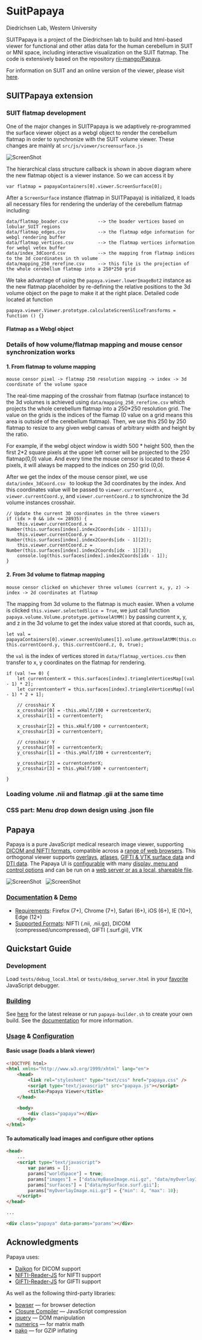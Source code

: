 SuitPapaya
====
Diedrichsen Lab, Western University

SUITPapaya is a project of the Diedrichsen lab to build and html-based viewer for functional and other atlas data for the human cerebellum in SUIT or MNI space, including interactive visualization on the SUIT flatmap. 
The code is extensively based on the repository [rii-mango/Papaya](https://github.com/rii-mango/Papaya).

For information on SUIT and an online version of the viewer, please visit [here](diedrichsenlab.org/imaging/suit.htm).


SUITPapaya extension
------
### SUIT flatmap development
One of the major changes in SUITPapaya is we adaptively re-programmed the surface viewer object as a webgl object to render 
the cerebellum flatmap in order to synchronize with the SUIT volume viewer. These changes are mainly at ``src/js/viewer/screensurface.js``

![ScreenShot](docs/images/hierachical.PNG)

The hierarchical class structure callback is shown in above diagram where the new flatmap object is a viewer instance. So we can access it by

```
var flatmap = papayaContainers[0].viewer.ScreenSurface[0];
```
After a `ScreenSurface` instance (flatmap in SUITPapaya) is initialized, it loads all necessary files for rendering the underlay of the cerebellum flatmap
including:
```
data/flatmap_boader.csv           --> the boader vertices based on lobular_SUIT regions
data/flatmap_edges.csv            --> the flatmap edge information for webgl rendering buffer
data/flatmap_vertices.csv         --> the flatmap vertices information for webgl vetex buffer
data/index_3dCoord.csv            --> the mapping from flatmap indices to the 3d coordinates in th volume
data/mapping_250_rerefine.csv     --> this file is the projection of the whole cerebellum flatmap into a 250*250 grid
```

We take advantage of using the `papaya.viewer.lowerImageBot2` instance as the new flatmap placeholder by re-defining the 
relative positions to the 3d volume object on the page to make it at the right place. Detailed code located at function
```
papaya.viewer.Viewer.prototype.calculateScreenSliceTransforms = function () {}
```
#### Flatmap as a Webgl object



### Details of how volume/flatmap mapping and mouse censor synchronization works
#### 1. From flatmap to volume mapping
```
mouse censor pixel -> flatmap 250 resolution mapping -> index -> 3d coordinate of the volume space
```
The real-time mapping of the crosshair from flatmap (surface instance) to the 3d volumes is achieved using `data/mapping_250_rerefine.csv` 
which projects the whole cerebellum flatmap into a 250*250 resolution grid. The value on the grids is the indices of the flamap (0 value on a 
grid means this area is outside of the cerebellum flatmap). Then, we use this 250 by 250 flatmap to resize to any given webgl 
canvas of arbitrary width and height by the ratio. 

For example, if the webgl object window is width 500 * height 500, then the first 2*2 square pixels at the upper left corner will 
be projected to the 250 flatmap(0,0) value. And every time the mouse censor is located to these 4 pixels, it will always be mapped to
the indices on 250 grid (0,0).

After we get the index of the mouse censor pixel, we use `data/index_3dCoord.csv ` to lookup the 3d coordinates by the index.
And this coordinates value will be passed to `viewer.currentCoord.x`, `viewer.currentCoord.y`, and `viewer.currentCoord.z` to
synchronize the 3d volume instances crosshair. 

```
// Update the current 3D coordinates in the three viewers
if (idx > 0 && idx <= 28935) {
    this.viewer.currentCoord.x = Number(this.surfaces[index].index2Coords[idx - 1][1]);
    this.viewer.currentCoord.y = Number(this.surfaces[index].index2Coords[idx - 1][2]);
    this.viewer.currentCoord.z = Number(this.surfaces[index].index2Coords[idx - 1][3]);
    console.log(this.surfaces[index].index2Coords[idx - 1]);
}
```
#### 2. From 3d volume to flatmap mapping
```
mouse censor clicked on whichever three volumes (current x, y, z) -> index -> 2d coordinates at flatmap
```

The mapping from 3d volume to the flatmap is much easier. When a volume is clicked `this.viewer.selectedSlice = True`,
we just call function `papaya.volume.Volume.prototype.getVoxelAtMM()` by passing current x, y, and z in the 3d volume to get the index value stored at that coords, such as,

```
let val = papayaContainers[0].viewer.screenVolumes[1].volume.getVoxelAtMM(this.currentCoord.x, this.currentCoord.y, this.currentCoord.z, 0, true);
``` 
the `val` is the index of vertices stored in `data/flatmap_vertices.csv` then transfer to x, y coordinates on the flatmap for rendering.

```
if (val !== 0) {
    let currentcenterX = this.surfaces[index].triangleVerticesMap[(val - 1) * 2];
    let currentcenterY = this.surfaces[index].triangleVerticesMap[(val - 1) * 2 + 1];

    // crosshair X
    x_crosshair[0] = -this.xHalf/100 + currentcenterX;
    x_crosshair[1] = currentcenterY;

    x_crosshair[2] = this.xHalf/100 + currentcenterX;
    x_crosshair[3] = currentcenterY;

    // crosshair Y
    y_crosshair[0] = currentcenterX;
    y_crosshair[1] = -this.yHalf/100 + currentcenterY;

    y_crosshair[2] = currentcenterX;
    y_crosshair[3] = this.yHalf/100 + currentcenterY;

}
```

### Loading volume .nii and flatmap .gii at the same time


### CSS part: Menu drop down design using .json file




Papaya
------
Papaya is a pure JavaScript medical research image viewer, supporting [DICOM and NIFTI formats](https://github.com/rii-mango/Papaya/wiki/Supported-Formats), compatible across a [range of web browsers](https://github.com/rii-mango/Papaya/wiki/Requirements).  This orthogonal viewer supports [overlays](https://github.com/rii-mango/Papaya/wiki/Configuration#images), [atlases](https://github.com/rii-mango/Papaya/wiki/How-To-Use-Atlases), [GIFTI & VTK surface data](https://github.com/rii-mango/Papaya/wiki/Configuration#surfaces) and [DTI data](https://github.com/rii-mango/Papaya/wiki/Configuration#dti).  The Papaya UI is [configurable](https://github.com/rii-mango/Papaya/wiki/Configuration) with many [display, menu and control options](https://github.com/rii-mango/Papaya/wiki/Configuration#display-parameters) and can be run on a [web server or as a local, shareable file](https://github.com/rii-mango/Papaya/wiki/How-To-Build-Papaya).

![ScreenShot](https://raw.github.com/rii-mango/Papaya/master/docs/images/splash1.png)&nbsp;&nbsp;&nbsp;![ScreenShot](https://raw.github.com/rii-mango/Papaya/master/docs/images/splash2.png)

### [Documentation](https://github.com/rii-mango/Papaya/wiki) & [Demo](http://rii.uthscsa.edu/mango/papaya/)
* [Requirements](https://github.com/rii-mango/Papaya/wiki/Requirements): Firefox (7+), Chrome (7+), Safari (6+), iOS (6+), IE (10+), Edge (12+)
* [Supported Formats](https://github.com/rii-mango/Papaya/wiki/Supported-Formats): NIFTI (.nii, .nii.gz), DICOM (compressed/uncompressed), GIFTI (.surf.gii), VTK

Quickstart Guide
------
### Development
Load `tests/debug_local.html` or `tests/debug_server.html` in your [favorite](http://www.jetbrains.com/webstorm/) JavaScript debugger.


### [Building](https://github.com/rii-mango/Papaya/wiki/How-To-Build-Papaya)
See [here](https://github.com/rii-mango/Papaya/tree/master/release) for the latest release or run `papaya-builder.sh` to create your own build.  See the [documentation](https://github.com/rii-mango/Papaya/wiki/How-To-Build-Papaya) for more information.

### [Usage](https://github.com/rii-mango/Papaya/wiki/Usage) & [Configuration](https://github.com/rii-mango/Papaya/wiki/Configuration)

#### Basic usage (loads a blank viewer)
```html
<!DOCTYPE html>
<html xmlns="http://www.w3.org/1999/xhtml" lang="en">
    <head>
        <link rel="stylesheet" type="text/css" href="papaya.css" />
        <script type="text/javascript" src="papaya.js"></script>
        <title>Papaya Viewer</title>
    </head>

    <body>
        <div class="papaya"></div>
    </body>
</html>
```

#### To automatically load images and configure other options
```html
<head>
    ...
    <script type="text/javascript">
        var params = [];
        params["worldSpace"] = true;
        params["images"] = ["data/myBaseImage.nii.gz", "data/myOverlayImage.nii.gz"];
        params["surfaces"] = ["data/mySurface.surf.gii"];
        params["myOverlayImage.nii.gz"] = {"min": 4, "max": 10};
    </script>
</head>

...

<div class="papaya" data-params="params"></div>

```

Acknowledgments
-----
Papaya uses:
- [Daikon](https://github.com/rii-mango/Daikon) for DICOM support
- [NIFTI-Reader-JS](https://github.com/rii-mango/NIFTI-Reader-JS) for NIFTI support 
- [GIFTI-Reader-JS](https://github.com/rii-mango/GIFTI-Reader-JS) for GIFTI support 

As well as the following third-party libraries:
- [bowser](https://github.com/ded/bowser) &mdash; for browser detection
- [Closure Compiler](https://developers.google.com/closure/compiler/) &mdash; JavaScript compression
- [jquery](http://jquery.com/) &mdash; DOM manipulation
- [numerics](http://numericjs.com/) &mdash; for matrix math
- [pako](https://github.com/nodeca/pako) &mdash; for GZIP inflating
